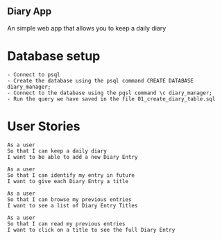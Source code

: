 ## Diary App
An simple web app that allows you to keep a daily diary


# Database setup
```
- Connect to psql
- Create the database using the psql command CREATE DATABASE diary_manager;
- Connect to the database using the pqsl command \c diary_manager;
- Run the query we have saved in the file 01_create_diary_table.sql
```
# User Stories
```
As a user
So that I can keep a daily diary
I want to be able to add a new Diary Entry

As a user
So that I can identify my entry in future
I want to give each Diary Entry a title

As a user
So that I can browse my previous entries
I want to see a list of Diary Entry Titles

As a user
So that I can read my previous entries
I want to click on a title to see the full Diary Entry

```
